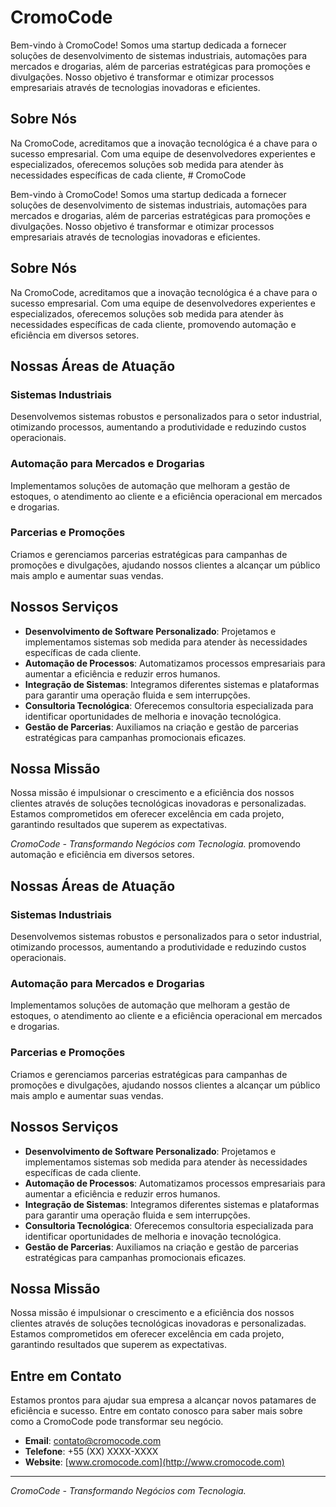 # CromoCode

Bem-vindo à CromoCode! Somos uma startup dedicada a fornecer soluções de desenvolvimento de sistemas industriais, automações para mercados e drogarias, além de parcerias estratégicas para promoções e divulgações. Nosso objetivo é transformar e otimizar processos empresariais através de tecnologias inovadoras e eficientes.

## Sobre Nós

Na CromoCode, acreditamos que a inovação tecnológica é a chave para o sucesso empresarial. Com uma equipe de desenvolvedores experientes e especializados, oferecemos soluções sob medida para atender às necessidades específicas de cada cliente, # CromoCode

Bem-vindo à CromoCode! Somos uma startup dedicada a fornecer soluções de desenvolvimento de sistemas industriais, automações para mercados e drogarias, além de parcerias estratégicas para promoções e divulgações. Nosso objetivo é transformar e otimizar processos empresariais através de tecnologias inovadoras e eficientes.

## Sobre Nós

Na CromoCode, acreditamos que a inovação tecnológica é a chave para o sucesso empresarial. Com uma equipe de desenvolvedores experientes e especializados, oferecemos soluções sob medida para atender às necessidades específicas de cada cliente, promovendo automação e eficiência em diversos setores.

## Nossas Áreas de Atuação

### Sistemas Industriais
Desenvolvemos sistemas robustos e personalizados para o setor industrial, otimizando processos, aumentando a produtividade e reduzindo custos operacionais.

### Automação para Mercados e Drogarias
Implementamos soluções de automação que melhoram a gestão de estoques, o atendimento ao cliente e a eficiência operacional em mercados e drogarias.

### Parcerias e Promoções
Criamos e gerenciamos parcerias estratégicas para campanhas de promoções e divulgações, ajudando nossos clientes a alcançar um público mais amplo e aumentar suas vendas.

## Nossos Serviços

- **Desenvolvimento de Software Personalizado**: Projetamos e implementamos sistemas sob medida para atender às necessidades específicas de cada cliente.
- **Automação de Processos**: Automatizamos processos empresariais para aumentar a eficiência e reduzir erros humanos.
- **Integração de Sistemas**: Integramos diferentes sistemas e plataformas para garantir uma operação fluida e sem interrupções.
- **Consultoria Tecnológica**: Oferecemos consultoria especializada para identificar oportunidades de melhoria e inovação tecnológica.
- **Gestão de Parcerias**: Auxiliamos na criação e gestão de parcerias estratégicas para campanhas promocionais eficazes.

## Nossa Missão

Nossa missão é impulsionar o crescimento e a eficiência dos nossos clientes através de soluções tecnológicas inovadoras e personalizadas. Estamos comprometidos em oferecer excelência em cada projeto, garantindo resultados que superem as expectativas.

*CromoCode - Transformando Negócios com Tecnologia.*
promovendo automação e eficiência em diversos setores.

## Nossas Áreas de Atuação

### Sistemas Industriais
Desenvolvemos sistemas robustos e personalizados para o setor industrial, otimizando processos, aumentando a produtividade e reduzindo custos operacionais.

### Automação para Mercados e Drogarias
Implementamos soluções de automação que melhoram a gestão de estoques, o atendimento ao cliente e a eficiência operacional em mercados e drogarias.

### Parcerias e Promoções
Criamos e gerenciamos parcerias estratégicas para campanhas de promoções e divulgações, ajudando nossos clientes a alcançar um público mais amplo e aumentar suas vendas.

## Nossos Serviços

- **Desenvolvimento de Software Personalizado**: Projetamos e implementamos sistemas sob medida para atender às necessidades específicas de cada cliente.
- **Automação de Processos**: Automatizamos processos empresariais para aumentar a eficiência e reduzir erros humanos.
- **Integração de Sistemas**: Integramos diferentes sistemas e plataformas para garantir uma operação fluida e sem interrupções.
- **Consultoria Tecnológica**: Oferecemos consultoria especializada para identificar oportunidades de melhoria e inovação tecnológica.
- **Gestão de Parcerias**: Auxiliamos na criação e gestão de parcerias estratégicas para campanhas promocionais eficazes.

## Nossa Missão

Nossa missão é impulsionar o crescimento e a eficiência dos nossos clientes através de soluções tecnológicas inovadoras e personalizadas. Estamos comprometidos em oferecer excelência em cada projeto, garantindo resultados que superem as expectativas.

## Entre em Contato

Estamos prontos para ajudar sua empresa a alcançar novos patamares de eficiência e sucesso. Entre em contato conosco para saber mais sobre como a CromoCode pode transformar seu negócio.

- **Email**: contato@cromocode.com
- **Telefone**: +55 (XX) XXXX-XXXX
- **Website**: [www.cromocode.com](http://www.cromocode.com)

---

*CromoCode - Transformando Negócios com Tecnologia.*
